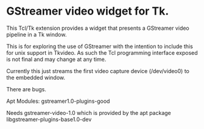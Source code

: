 # GStreamer video widget for Tk.

This Tcl/Tk extension provides a widget that presents a GStreamer video
pipeline in a Tk window.

This is for exploring the use of GStreamer with the intention to include this
for unix support in Tkvideo. As such the Tcl programming interface exposed
is not final and may change at any time.

Currently this just streams the first video capture device (/dev/video0) to
the embedded window.

There are bugs.

Apt Modules:
  gstreamer1.0-plugins-good

Needs gstreamer-video-1.0 which is provided by the apt package libgstreamer-plugins-base1.0-dev
